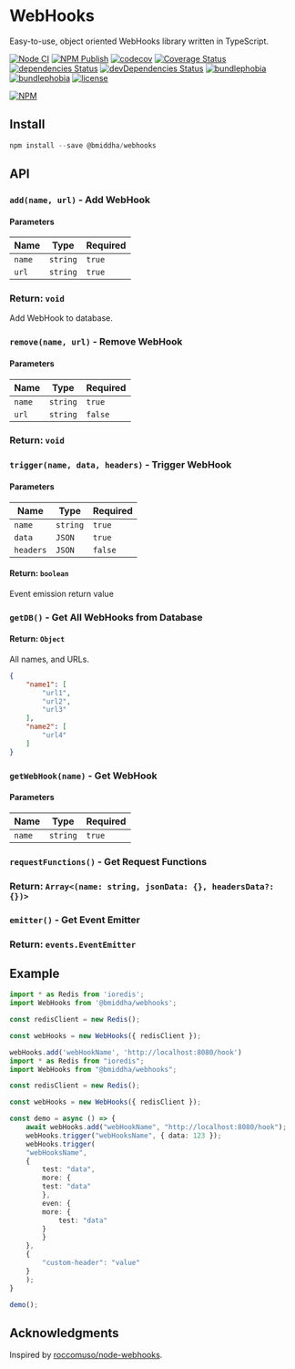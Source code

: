 # WebHooks

Easy-to-use, object oriented WebHooks library written in TypeScript.

[![Node CI](https://github.com/bmiddha/webhooks/workflows/Node%20CI/badge.svg)](https://github.com/bmiddha/webhooks/actions?query=workflow%3A%22Node+CI%22)
[![NPM Publish](https://github.com/bmiddha/webhooks/workflows/NPM%20Publish/badge.svg)](https://github.com/bmiddha/webhooks/actions?query=workflow%3A%22NPM+Publish%22)
[![codecov](https://codecov.io/gh/bmiddha/webhooks/branch/master/graph/badge.svg)](https://codecov.io/gh/bmiddha/webhooks)
[![Coverage Status](https://coveralls.io/repos/github/bmiddha/webhooks/badge.svg?branch=master)](https://coveralls.io/github/bmiddha/webhooks?branch=master)
[![dependencies Status](https://david-dm.org/bmiddha/webhooks/status.svg)](https://david-dm.org/bmiddha/webhooks)
[![devDependencies Status](https://david-dm.org/bmiddha/webhooks/dev-status.svg)](https://david-dm.org/bmiddha/webhooks?type=dev)
[![bundlephobia](https://badgen.net/bundlephobia/min/@bmiddha/webhooks)](https://bundlephobia.com/result?p=@bmiddha/webhooks@0.2.1)
[![bundlephobia](https://badgen.net/bundlephobia/minzip/@bmiddha/webhooks)](https://bundlephobia.com/result?p=@bmiddha/webhooks@0.2.1)
[![license](https://img.shields.io/github/license/bmiddha/webhooks)](https://github.com/bmiddha/webhooks/blob/master/LICENSE)

[![NPM](https://nodei.co/npm/@bmiddha/webhooks.png?downloads=true&downloadRank=true&stars=true)](https://nodei.co/npm/@bmiddha/webhooks/)

## Install

```powershell
npm install --save @bmiddha/webhooks
```

## API

### `add(name, url)` - Add WebHook

#### Parameters

| Name        | Type     | Required |
| ----------- | -------- | -------- |
| `name` | `string` | `true`   |
| `url`       | `string` | `true`   |

### Return: `void`

Add WebHook to database.

### `remove(name, url)` - Remove WebHook

#### Parameters

| Name        | Type     | Required |
| ----------- | -------- | -------- |
| `name` | `string` | `true`   |
| `url`       | `string` | `false`  |

### Return: `void`

### `trigger(name, data, headers)` - Trigger WebHook

#### Parameters

| Name        | Type     | Required |
| ----------- | -------- | -------- |
| `name` | `string` | `true`   |
| `data`      | `JSON`   | `true`   |
| `headers`   | `JSON`   | `false`  |

#### Return: `boolean`

Event emission return value

### `getDB()` - Get All WebHooks from Database

#### Return: `Object`

All names, and URLs.

```json
{
    "name1": [
        "url1",
        "url2",
        "url3"
    ],
    "name2": [
        "url4"
    ]
}
```

### `getWebHook(name)` - Get WebHook

#### Parameters

| Name        | Type     | Required |
| ----------- | -------- | -------- |
| `name` | `string` | `true`   |

### `requestFunctions()` - Get Request Functions

### Return: `Array<(name: string, jsonData: {}, headersData?: {})>`

### `emitter()` - Get Event Emitter

### Return: `events.EventEmitter`

## Example

```typescript
import * as Redis from 'ioredis';
import WebHooks from '@bmiddha/webhooks';

const redisClient = new Redis();

const webHooks = new WebHooks({ redisClient });

webHooks.add('webHookName', 'http://localhost:8080/hook')
import * as Redis from "ioredis";
import WebHooks from "@bmiddha/webhooks";

const redisClient = new Redis();

const webHooks = new WebHooks({ redisClient });

const demo = async () => {
    await webHooks.add("webHookName", "http://localhost:8080/hook");
    webHooks.trigger("webHooksName", { data: 123 });
    webHooks.trigger(
    "webHooksName",
    {
        test: "data",
        more: {
        test: "data"
        },
        even: {
        more: {
            test: "data"
        }
        }
    },
    {
        "custom-header": "value"
    }
    );
}

demo();

```

## Acknowledgments

Inspired by [roccomuso/node-webhooks](https://github.com/roccomuso/node-webhooks).
